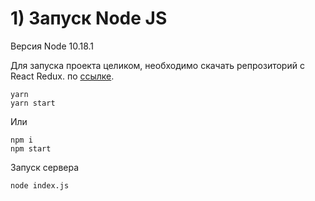 # 1) Запуск Node JS

Версия Node 10.18.1

Для запуска проекта целиком, необходимо скачать репрозиторий с React Redux. по [ссылке](https://github.com/dmahno/ci-cd-react-redux).

```
yarn
yarn start
```

Или

```
npm i
npm start
```

Запуск сервера

```
node index.js
```
